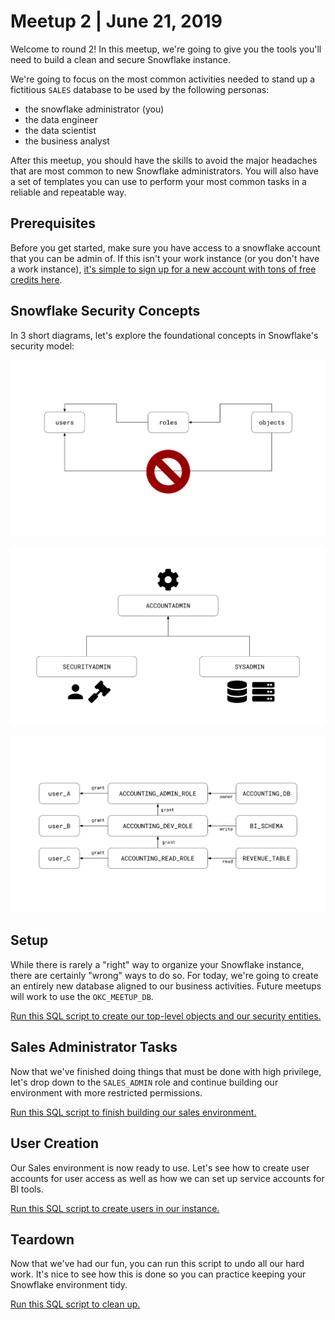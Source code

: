 # Meetup 2 | June 21, 2019
Welcome to round 2! In this meetup, we're going to give you the tools you'll need to build a clean and secure Snowflake instance.

We're going to focus on the most common activities needed to stand up a fictitious `SALES` database to be used by the following personas:
- the snowflake administrator (you)
- the data engineer
- the data scientist
- the business analyst

After this meetup, you should have the skills to avoid the major headaches that are most common to new Snowflake administrators. You will also have a set of templates you can use to perform your most common tasks in a reliable and repeatable way.

## Prerequisites
Before you get started, make sure you have access to a snowflake account that you can be admin of. If this isn't your work instance (or you don't have a work instance), [it's simple to sign up for a new account with tons of free credits here](https://trial.snowflake.com/).

## Snowflake Security Concepts
In 3 short diagrams, let's explore the foundational concepts in Snowflake's security model:

![Snowflake Logo](./snowflake_securityEntities.png)

![Snowflake Logo](./snowflake_parentRoles.png)

![Snowflake Logo](./snowflake_permissionExample.png)

## Setup
While there is rarely a "right" way to organize your Snowflake instance, there are certainly "wrong" ways to do so. For today, we're going to create an entirely new database aligned to our business activities. Future meetups will work to use the `OKC_MEETUP_DB`.

[Run this SQL script to create our top-level objects and our security entities.](./sql/salesSetup.sql)

## Sales Administrator Tasks
Now that we've finished doing things that must be done with high privilege, let's drop down to the `SALES_ADMIN` role and continue building our environment with more restricted permissions.

[Run this SQL script to finish building our sales environment.](./sql/salesAdministration.sql)

## User Creation
Our Sales environment is now ready to use. Let's see how to create user accounts for user access as well as how we can set up service accounts for BI tools.

[Run this SQL script to create users in our instance.](./sql/userCreation.sql)

## Teardown
Now that we've had our fun, you can run this script to undo all our hard work. It's nice to see how this is done so you can practice keeping your Snowflake environment tidy.

[Run this SQL script to clean up.](./sql/salesTeardown.sql)
